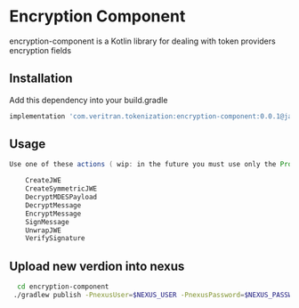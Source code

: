 # Encryption Component

encryption-component is a Kotlin library for dealing with token providers encryption fields

## Installation

Add this dependency into your build.gradle

```bash
implementation 'com.veritran.tokenization:encryption-component:0.0.1@jar'
```

## Usage

```java
Use one of these actions ( wip: in the future you must use only the Provider class):

	CreateJWE
	CreateSymmetricJWE
	DecryptMDESPayload
	DecryptMessage
	EncryptMessage
	SignMessage
	UnwrapJWE
	VerifySignature
```

## Upload new verdion into nexus 
```bash
  cd encryption-component
 ./gradlew publish -PnexusUser=$NEXUS_USER -PnexusPassword=$NEXUS_PASSWORD
```
